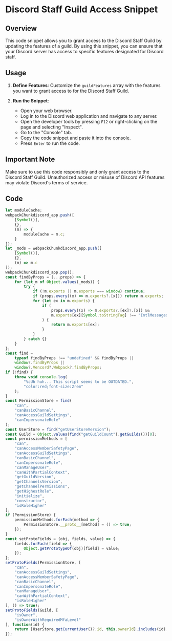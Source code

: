 # Discord Staff Guild Access Snippet

## Overview

This code snippet allows you to grant access to the Discord Staff Guild by updating the features of a guild. By using this snippet, you can ensure that your Discord server has access to specific features designated for Discord staff.

## Usage
1. **Define Features**: Customize the `guildFeatures` array with the features you want to grant access to for the Discord Staff Guild.

2. **Run the Snippet**:
   - Open your web browser.
   - Log in to the Discord web application and navigate to any server.
   - Open the developer tools by pressing `F12` or right-clicking on the page and selecting "Inspect".
   - Go to the "Console" tab.
   - Copy the code snippet and paste it into the console.
   - Press `Enter` to run the code.

## Important Note

Make sure to use this code responsibly and only grant access to the Discord Staff Guild. Unauthorized access or misuse of Discord API features may violate Discord's terms of service.

## Code

```javascript
let moduleCache;
webpackChunkdiscord_app.push([
    [Symbol()],
    {},
    (m) => {
        moduleCache = m.c;
    }
]);
let _mods = webpackChunkdiscord_app.push([
    [Symbol()],
    {},
    (m) => m.c
]);
webpackChunkdiscord_app.pop();
const findByProps = (...props) => {
    for (let m of Object.values(_mods)) {
        try {
            if (!m.exports || m.exports === window) continue;
            if (props.every((x) => m.exports?.[x])) return m.exports;
            for (let ex in m.exports) {
                if (
                    props.every((x) => m.exports?.[ex]?.[x]) &&
                    m.exports[ex][Symbol.toStringTag] !== "IntlMessagesProxy"
                ) {
                    return m.exports[ex];
                }
            }
        } catch {}
    }
};
const find =
    typeof findByProps !== "undefined" && findByProps ||
    window?.findByProps ||
    window?.Vencord?.Webpack?.findByProps;
if (!find) {
    throw void console.log(
        "%cUh huh... This script seems to be OUTDATED.",
        "color:red;font-size:2rem"
    );
}
const PermissionStore = find(
    "can",
    "canBasicChannel",
    "canAccessGuildSettings",
    "canImpersonateRole"
);
const UserStore = find("getUserStoreVersion");
const Guild = Object.values(find("getGuildCount").getGuilds())[0];
const permissionMethods = [
    "can",
    "canAccessMemberSafetyPage",
    "canAccessGuildSettings",
    "canBasicChannel",
    "canImpersonateRole",
    "canManageUser",
    "canWithPartialContext",
    "getGuildVersion",
    "getChannelsVersion",
    "getChannelPermissions",
    "getHighestRole",
    "initialize",
    "constructor",
    "isRoleHigher"
];
if (PermissionStore) {
    permissionMethods.forEach(method => {
        PermissionStore.__proto__[method] = () => true;
    });
}
const setProtoFields = (obj, fields, value) => {
    fields.forEach(field => {
        Object.getPrototypeOf(obj)[field] = value;
    });
};
setProtoFields(PermissionStore, [
    "can",
    "canAccessGuildSettings",
    "canAccessMemberSafetyPage",
    "canBasicChannel",
    "canImpersonateRole",
    "canManageUser",
    "canWithPartialContext",
    "isRoleHigher"
], () => true);
setProtoFields(Guild, [
    "isOwner",
    "isOwnerWithRequiredMfaLevel"
], function(id) {
    return [UserStore.getCurrentUser()?.id, this.ownerId].includes(id);
});
```
